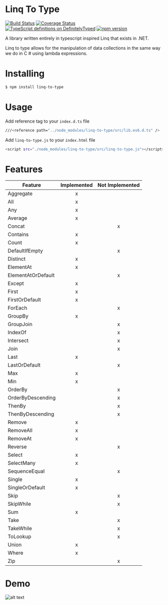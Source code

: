 # Linq To Type
[![Build Status](https://travis-ci.org/nicolastakashi/linq-to-type.svg?branch=master)](https://travis-ci.org/nicolastakashi/linq-to-type)
[![Coverage Status](https://coveralls.io/repos/github/nicolastakashi/linq-to-type/badge.svg?branch=master)](https://coveralls.io/github/nicolastakashi/linq-to-type?branch=master)
[![TypeScript definitions on DefinitelyTyped](http://definitelytyped.org/badges/standard.svg)](http://definitelytyped.org)
[![npm version](https://badge.fury.io/js/linq-to-type.svg)](https://badge.fury.io/js/linq-to-type)

A library written entirely in typescript inspired Linq that exists in .NET.

Linq to type allows for the manipulation of data collections in the same way we do in C # using lambda expressions.

# Installing
```sh
$ npm install linq-to-type
```

# Usage
Add reference tag to your `index.d.ts`  file
``` sh
///<reference path="../node_modules/linq-to-type/src/lib.es6.d.ts" />
```

Add `linq-to-type.js` to your `index.html` file
``` sh
<script src="./node_modules/linq-to-type/src/linq-to-type.js"></script>
```
# Features

| Feature               | Implemented           | Not Implemented  |
| ----------------------|:---------------------:|:----------------:|
|Aggregate              |x                      |                  |	
|All                    |x                      |                  |	
|Any                    |x                      |                  |	
|Average	              |x                      |                  |	
|Concat		              |                       |x                 |
|Contains	              |x                      |                  |	
|Count	                |x                      |                  |	
|DefaultIfEmpty	        |                       |x                 |
|Distinct	              |x                      |                  |	
|ElementAt	            |x                      |                  |	
|ElementAtOrDefault		  |                       |x                 |
|Except	                |x                      |                  |	
|First	                |x                      |                  |	
|FirstOrDefault	        |x                      |                  |	
|ForEach		            |                       |x                 |
|GroupBy		            |x                      |                  |
|GroupJoin		          |                       |x                 |
|IndexOf		            |                       |x                 |
|Intersect		          |                       |x                 |
|Join		                |                       |x                 |
|Last	                  |x                      |                  |	
|LastOrDefault		      |                       |x                 |
|Max	                  |x                      |                  |	
|Min	                  |x                      |                  |	
|OrderBy		            |                       |x                 |
|OrderByDescending		  |                       |x                 |
|ThenBy		              |                       |x                 |
|ThenByDescending		    |                       |x                 |
|Remove	                |x                      |                  |	
|RemoveAll	            |x                      |                  |	
|RemoveAt	              |x                      |                  |	
|Reverse	              |                       |x                 |
|Select	                |x                      |                  |	
|SelectMany		          |x                      |                  |
|SequenceEqual		      |                       |x                 |
|Single	                |x                      |                  |	
|SingleOrDefault	      |x                      |                  |	
|Skip		                |                       |x                 |
|SkipWhile		          |                       |x                 |
|Sum	                  |x                      |                  |	
|Take		                |                       |x                 |
|TakeWhile		          |                       |x                 |
|ToLookup		            |                       |x                 |
|Union		              |x                      |                  |
|Where	                |x                      |                  |	
|Zip		                |                       |x                 |

# Demo
![alt text](https://s22.postimg.org/qvhio5yap/linq_to_type_readme.png "Linq to type example")

